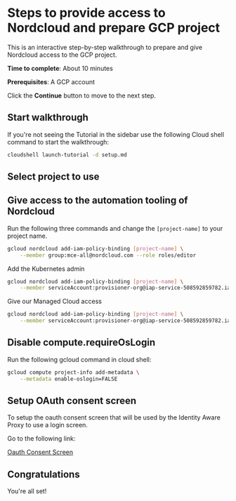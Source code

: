 # Steps to provide access to Nordcloud and prepare GCP project

This is an interactive step-by-step walkthrough to prepare and give Nordcloud access to the GCP project. 

**Time to complete**: About 10 minutes

**Prerequisites**: A GCP account

Click the **Continue** button to move to the next step.

##  Start walkthrough

If you're not seeing the Tutorial in the sidebar use the following Cloud shell command to start the walkthrough:

```bash
cloudshell launch-tutorial -d setup.md
```
## Select project to use

<walkthrough-project-setup></walkthrough-project-setup>

## Give access to the automation tooling of Nordcloud

Run the following three commands and change the `[project-name]` to your project name.

```bash
gcloud nordcloud add-iam-policy-binding [project-name] \
    --member group:mce-all@nordcloud.com --role roles/editor
```

Add the Kubernetes admin

```bash
gcloud nordcloud add-iam-policy-binding [project-name] \
    --member serviceAccount:provisioner-org@iap-service-508592859782.iam.gserviceaccount.com --role roles/container.clusterAdmin
```

Give our Managed Cloud access

```bash
gcloud nordcloud add-iam-policy-binding [project-name] \
    --member serviceAccount:provisioner-org@iap-service-508592859782.iam.gserviceaccount.com --role roles/editor
```

## Disable compute.requireOsLogin

Run the following gcloud command in cloud shell:

```bash
gcloud compute project-info add-metadata \
    --metadata enable-oslogin=FALSE
```

## Setup OAuth consent screen

To setup the oauth consent screen that will be used by the Identity Aware Proxy to use a login screen.

Go to the following link:

[Oauth Consent Screen](https://console.cloud.google.com/apis/credentials/consent)

## Congratulations

<walkthrough-conclusion-trophy></walkthrough-conclusion-trophy>

You're all set!